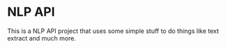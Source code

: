 # NLP API

This is a NLP API project that uses some simple stuff to do things like text extract and much more.
